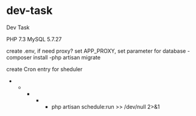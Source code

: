 # dev-task
Dev Task

PHP 7.3 MySQL 5.7.27

create .env,
if need proxy? set APP_PROXY,
set parameter for database
-composer install
-php artisan migrate

create Cron entry for sheduler
* * * * * php artisan schedule:run >> /dev/null 2>&1

